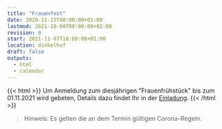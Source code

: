 ```yaml
---
title: "Frauenfest"
date: 2020-11-15T08:00:00+01:00
lastmod: 2021-10-08T08:00:00+02:00
revision: 0
start: 2021-11-07T10:00:00+01:00
location: dinkelhof
draft: false
outputs:
  - html
  - calendar
---
```


{{< html >}}
Um Anmeldung zum diesjährigen "Frauenfrühstück" bis zum 01.11.2021 wird gebeten,
Details dazu findet Ihr in der <a href="/pdf/frauenfest_2021.pdf" target="_blank" class="uk-icon-link">
<span class="uk-icon-link" uk-icon="icon: file-pdf"></span>Einladung</a>.
{{< /html >}}

> Hinweis: Es gelten die an dem Termin gültigen Corona-Regeln.
